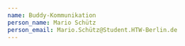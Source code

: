 ```yaml
---
name: Buddy-Kommunikation
person_name: Mario Schütz
person_email: Mario.Schütz@Student.HTW-Berlin.de
---
```

